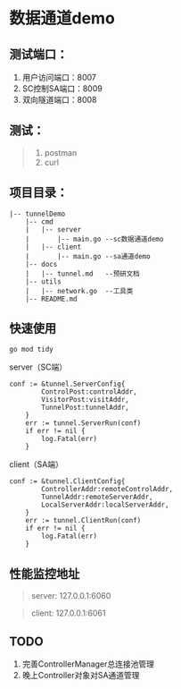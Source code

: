 # 数据通道demo

## 测试端口：
1. 用户访问端口：8007
2. SC控制SA端口：8009
3. 双向隧道端口：8008

## 测试：
>1. postman
>2. curl

## 项目目录：
```
|-- tunnelDemo
    |-- cmd
    |   |-- server
    |       |-- main.go --sc数据通道demo
    |   |-- client
    |       |-- main.go --sa通道demo
    |-- docs
    |   |-- tunnel.md   --预研文档
    |-- utils
    |   |-- network.go  --工具类
    |-- README.md
```

## 快速使用
```
go mod tidy
```
server（SC端）
```
conf := &tunnel.ServerConfig{
		ControlPost:controlAddr,
		VisitorPost:visitAddr,
		TunnelPost:tunnelAddr,
	}
	err := tunnel.ServerRun(conf)
	if err != nil {
		log.Fatal(err)
	}
```
client（SA端）
```
conf := &tunnel.ClientConfig{
		ControllerAddr:remoteControlAddr,
		TunnelAddr:remoteServerAddr,
		LocalServerAddr:localServerAddr,
	}
	err := tunnel.ClientRun(conf)
	if err != nil {
		log.Fatal(err)
	}
```

## 性能监控地址
> server: 127.0.0.1:6060

> client: 127.0.0.1:6061

## TODO
1. 完善ControllerManager总连接池管理
2. 晚上Controller对象对SA通道管理